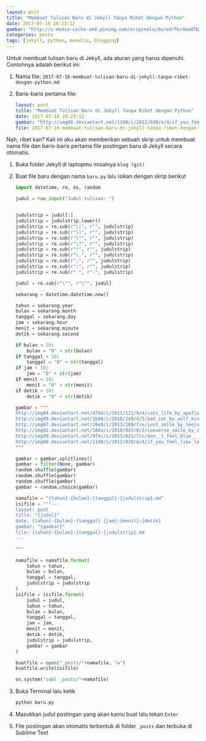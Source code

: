 ```yaml
---
layout: post
title: "Membuat Tulisan Baru di Jekyll Tanpa Ribet dengan Python"
date: 2017-07-16 20:23:12
gambar: "http://s-media-cache-ak0.pinimg.com/originals/da/ed/fb/daedfb39127c800eddecbe906b884d45.jpg"
categories: posts
tags: [jekyll, python, menulis, blogging]
---
```


Untuk membuat tulisan baru di Jekyll, ada aturan yang harus dipenuhi. Contohnya adalah berikut ini:

1. Nama file: `2017-07-16-membuat-tulisan-baru-di-jekyll-tanpa-ribet-dengan-python.md`

2. Baris-baris pertama file:

    ```yaml
    layout: post
    title: "Membuat Tulisan Baru di Jekyll Tanpa Ribet dengan Python"
    date: 2017-07-16 20:23:12
    gambar: "http://img08.deviantart.net/1190/i/2012/030/e/4/if_you_feel_like_letting_go____by_nostalgicchills-d4o6rmv.jpg"
    file: 2017-07-16-membuat-tulisan-baru-di-jekyll-tanpa-ribet-dengan-python.md
    ```

Nah, ribet kan? Kali ini aku akan memberikan sebuah skrip untuk membuat nama file dan baris-baris pertama file postingan baru di Jekyll secara otomatis.

1. Buka folder Jekyll di laptopmu misalnya `blog (git)`
2. Buat file baru dengan nama `baru.py` lalu isikan dengan skrip berikut

    ```python
    import datetime, re, os, random

    judul = raw_input("Judul tulisan: ")


    judulstrip = judul[:]
    judulstrip = judulstrip.lower()
    judulstrip = re.sub(r"\(", r"", judulstrip)
    judulstrip = re.sub(r"\)", r"", judulstrip)
    judulstrip = re.sub(r"\"", r"", judulstrip)
    judulstrip = re.sub(r"\?", r"", judulstrip)
    judulstrip = re.sub(r"!", r"", judulstrip)
    judulstrip = re.sub(r"\.", r"", judulstrip)
    judulstrip = re.sub(r",", r"", judulstrip)
    judulstrip = re.sub(r":", r"", judulstrip)
    judulstrip = re.sub(r" ", r"-", judulstrip)

    judul = re.sub(r"\"", r"\"", judul)

    sekarang = datetime.datetime.now()

    tahun = sekarang.year
    bulan = sekarang.month
    tanggal = sekarang.day
    jam = sekarang.hour
    menit = sekarang.minute
    detik = sekarang.second

    if bulan < 10:
        bulan = "0" + str(bulan)
    if tanggal < 10:
        tanggal = "0" + str(tanggal)
    if jam < 10:
        jam = "0" + str(jam)
    if menit < 10:
        menit = "0" + str(menit)
    if detik < 10:
        detik = "0" + str(detik)

    gambar = """
    http://img04.deviantart.net/d79d/i/2011/121/9/d/cats_life_by_apofiss-d3fb1qw.jpg
    http://img09.deviantart.net/1b98/i/2010/240/4/5/bad_cat_by_wolf_minori-d2xg0ji.jpg
    http://img07.deviantart.net/26e0/i/2013/109/f/e/just_smile_by_leejun35-d629j5x.jpg
    http://img01.deviantart.net/384a/i/2010/037/8/2/converse_smile_by_choifreako.jpg
    http://img09.deviantart.net/9f4c/i/2013/021/7/c/don__t_feel_blue____by_janneo-d38by92.jpg
    http://img08.deviantart.net/1190/i/2012/030/e/4/if_you_feel_like_letting_go____by_nostalgicchills-d4o6rmv.jpg
    """

    gambar = gambar.splitlines()
    gambar = filter(None, gambar)
    random.shuffle(gambar)
    random.shuffle(gambar)
    random.shuffle(gambar)
    gambar = random.choice(gambar)

    namafile = "{tahun}-{bulan}-{tanggal}-{judulstrip}.md"
    isifile = """---
    layout: post
    title: "{judul}"
    date: {tahun}-{bulan}-{tanggal} {jam}:{menit}:{detik}
    gambar: "{gambar}"
    file: {tahun}-{bulan}-{tanggal}-{judulstrip}.md
    ---

    """

    namafile = namafile.format(
        tahun = tahun,
        bulan = bulan,
        tanggal = tanggal,
        judulstrip = judulstrip
    )
    isifile = isifile.format(
        judul = judul,
        tahun = tahun,
        bulan = bulan,
        tanggal = tanggal,
        jam = jam,
        menit = menit,
        detik = detik,
        judulstrip = judulstrip,
        gambar = gambar
    )

    buatfile = open("_posts/"+namafile, "w")
    buatfile.write(isifile)

    os.system("subl _posts/"+namafile)
    ```

3. Buka Terminal lalu ketik

    ```bash
    python baru.py
    ```

4. Masukkan judul postingan yang akan kamu buat lalu tekan `Enter`

5. File postingan akan otomatis terbentuk di folder `_posts` dan terbuka di Sublime Text